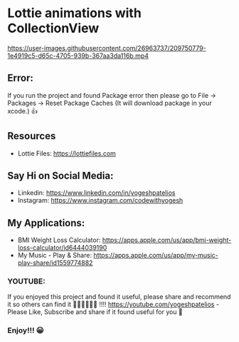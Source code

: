 # Lottie animations with CollectionView

https://user-images.githubusercontent.com/26963737/209750779-1e4919c5-d65c-4705-939b-367aa3da116b.mp4

## Error: 
If you run the project and found Package error then please go to File -> Packages -> Reset Package Caches (It will download package in your xcode.) 👍

## Resources
- Lottie Files: https://lottiefiles.com

## Say Hi on Social Media:
- Linkedin: https://www.linkedin.com/in/yogeshpatelios
- Instagram: https://www.instagram.com/codewithyogesh

## My Applications:

- BMI Weight Loss Calculator: https://apps.apple.com/us/app/bmi-weight-loss-calculator/id6444039190
- My Music - Play & Share: https://apps.apple.com/us/app/my-music-play-share/id1559774882

### YOUTUBE:
If you enjoyed this project and found it useful, please share and recommend it so others can find it 💚💚💚💚💚💚 !!!!
https://youtube.com/yogeshpatelios - Please Like, Subscribe and share if it found useful for you 🤟

### Enjoy!!! 😀
